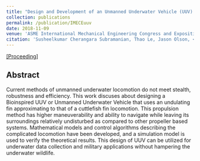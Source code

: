 ```yaml
---
title: "Design and Development of an Unmanned Underwater Vehicle (UUV) in the Form of a Cuttlefish"
collection: publications
permalink: /publication/IMECEuuv
date: 2018-11-09
venue: 'ASME International Mechanical Engineering Congress and Exposition'
citation: 'Susheelkumar Cherangara Subramanian, Thao Le, Jason Olson, <i><b>Sandesh G Bhat</b></i>, Sangram Redkar.'
---
```


[[Proceeding]](http://mrsandeshbhat.github.io/files/IMECE_UUV.pdf)

## Abstract
Current methods of unmanned underwater locomotion do not meet stealth, robustness and efficiency. This work discuses about designing a Bioinspired UUV or Unmanned Underwater Vehicle that uses an undulating fin approximating to that of a cuttlefish fin locomotion. This propulsion method has higher maneuverability and ability to navigate while leaving its surroundings relatively undisturbed as compared to other propeller based systems. Mathematical models and control algorithms describing the complicated locomotion have been developed, and a simulation model is used to verify the theoretical results. This design of UUV can be utilized for underwater data collection and military applications without hampering the underwater wildlife.
